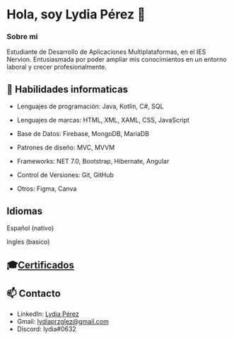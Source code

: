 # Hola, soy Lydia Pérez 👋

### Sobre mi

Estudiante de Desarrollo de
Aplicaciones Multiplataformas, en el IES Nervion. 
Entusiasmada por poder ampliar
mis conocimientos en un entorno
laboral y crecer profesionalmente.

## 🚀 Habilidades informaticas

- Lenguajes de programación: Java, Kotlin, C#, SQL
  
- Lenguajes de marcas: HTML,  XML, XAML, CSS, JavaScript
  
- Base de Datos: Firebase, MongoDB, MariaDB
  
- Patrones de diseño: MVC, MVVM
  
- Frameworks: NET 7.0, Bootstrap, Hibernate, Angular

- Control de Versiones: Git, GitHub
  
- Otros: Figma, Canva

## Idiomas
  Español (nativo)
  
  Ingles (basico)

## 🎓[Certificados](https://drive.google.com/drive/folders/18cb32gzK8bOTpsY58mT6LOi20tCdP7CM?usp=drive_link)

## 📫 Contacto

- LinkedIn: [Lydia Pérez](https://www.linkedin.com/in/lydia-perez-gonzalez-062564250/)
- Gmail: lydiaprzglez@gmail.com
- Discord: lydia#0632


